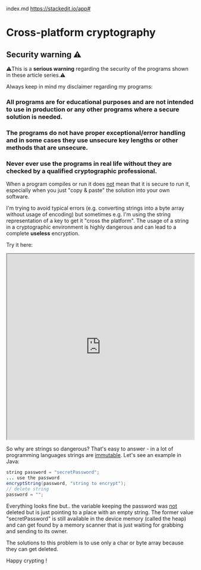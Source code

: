 index.md
https://stackedit.io/app#

Cross-platform cryptography
===============
Security warning :warning:
---------------

:warning:This is a **serious warning** regarding the security of the programs shown in these article series.:warning:

Always keep in mind my disclaimer regarding my programs:

### All programs are for educational purposes and are not intended to use in production or any other programs where a  secure solution is needed. ###

### The programs do not have proper exceptional/error handling and in some cases they use unsecure key lengths or other methods that are unsecure. ###

### Never ever use the programs in real life without they are checked by a qualified cryptographic professional. ###

When a program compiles or run it does <u>not</u> mean that it is secure to run it, especially when you just "copy & paste" the solution
into your own software.

I'm trying to avoid typical errors (e.g. converting strings into a byte array without usage of encoding) but sometimes e.g. I'm using the string
representation of a key to get it "cross the platform". The usage of a string in a cryptographic environment is highly dangerous and can lead
to a complete **useless** encryption.

Try it here:

<iframe src="https://paiza.io/projects/e/SU76a3VYIZKZHBO-PdNnyQ?theme=twilight" width="100%" height="500" scrolling="no" seamless="seamless"></iframe>

So why are strings so dangerous? That's easy to answer - in a lot of programming languages strings are <u>immutable</u>. Let's see an example in Java:

```Java
string password = "secretPassword";
... use the password
encryptString(password, "string to encrypt");
// delete string
password = "";
```

Everything looks fine but.. the variable keeping the password was <u>not</u> deleted but is just pointing to a place with an empty string. The former value "secretPassword"
is still available in the device memory (called the heap) and can get found by a memory scanner that is just waiting for grabbing and sending to its owner.

The solutions to this problem is to use only a char or byte array because they can get deleted.

Happy crypting !


